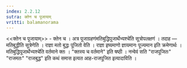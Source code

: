 ```yaml
---
index: 2.2.12
sutra: क्तेन च पूजायाम्‌
vritti: balamanorama
---
```


<<क्तेन च पूजायाम्>> - क्तेन च । अत्र पूजाग्रहणंमतिबुद्धिपूजार्थेभ्यश्चे॑ति सूत्रोपलक्षणं । तदाह — मतिबुद्धीति सूत्रेणेति । राज्ञा मतो बुद्धः पूजितो वेति । राज्ञा इष्यमाणो ज्ञायमानः पूज्यमान इति क्रमेणार्थः ।मतिबुद्धिपूजार्थेभ्यश्चे॑ति वर्तमाने क्तः । "क्तस्य च वर्तमाने" इति षष्ठी । नन्वेवं सति "राजपूजितः" "राजमतः" "राजबुद्ध" इति कथं समास इत्यत आह-राजपूजित इत्यादाविति । 
